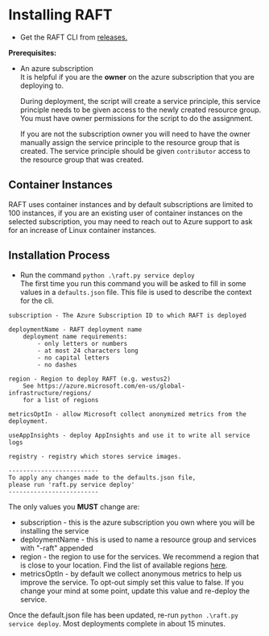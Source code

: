 # Installing RAFT

* Get the RAFT CLI from [releases.](https://github.com/microsoft/raft/releases)

**Prerequisites:**

* An azure subscription</br>
  It is helpful if you are the **owner** on the azure subscription that you are deploying to. 

  During deployment, the script will create a service principle, 
this service principle needs to be given access to the newly created resource group. 
You must have owner permissions for the script to do the assignment. 

  If you are not the subscription owner you will need to have the owner manually assign the service principle to the resource group that is created. 
The service principle should be given `contributor` access to the resource group that was created.

## Container Instances

RAFT uses container instances and by default subscriptions are limited to 100 instances,
if you are an existing user of container instances on the selected subscription,
you may need to reach out to Azure support to ask for an increase of Linux container instances.

## Installation Process

* Run the command `python .\raft.py service deploy`<br>
  The first time you run this command you will be asked to fill in some values in a `defaults.json` file. This file is used to describe the context for the cli.

```
subscription - The Azure Subscription ID to which RAFT is deployed

deploymentName - RAFT deployment name
    deployment name requirements:
        - only letters or numbers
        - at most 24 characters long
        - no capital letters
        - no dashes

region - Region to deploy RAFT (e.g. westus2)
    See https://azure.microsoft.com/en-us/global-infrastructure/regions/
    for a list of regions

metricsOptIn - allow Microsoft collect anonymized metrics from the deployment.

useAppInsights - deploy AppInsights and use it to write all service logs

registry - registry which stores service images.

-------------------------
To apply any changes made to the defaults.json file,
please run 'raft.py service deploy'
-------------------------

```

The only values you **MUST** change are:

* subscription - this is the azure subscription you own where you will be installing the service
* deploymentName - this is used to name a resource group and services with "-raft" appended
* region - the region to use for the services. We recommend a region that is close to your location. Find the list of available regions [here](https://azure.microsoft.com/en-us/global-infrastructure/geographies/).
* metricsOptIn - by default we collect anonymous metrics to help us improve the service.
  To opt-out simply set this value to false. If you change your mind at some point, update this value and re-deploy the service.
  
Once the default.json file has been updated, re-run `python .\raft.py service deploy`. Most deployments complete in about 15 minutes.
